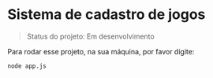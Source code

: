 <h1>Sistema de cadastro de jogos</h1>

>Status do projeto: Em desenvolvimento

Para rodar esse projeto, na sua máquina, por favor digite:

```
node app.js
```
